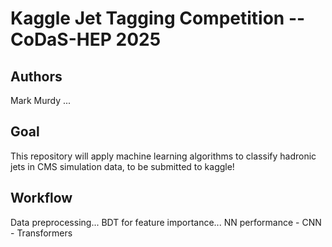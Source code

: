 # Kaggle Jet Tagging Competition -- CoDaS-HEP 2025

## Authors
Mark Murdy
...

## Goal
This repository will apply machine learning algorithms to classify hadronic jets in CMS simulation data, to be submitted to kaggle!

## Workflow
Data preprocessing...
BDT for feature importance...
NN performance
    - CNN
    - Transformers

